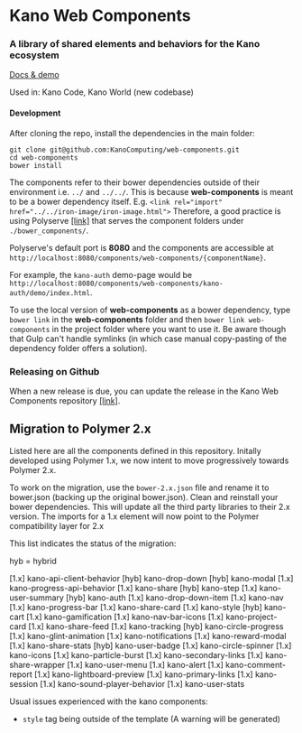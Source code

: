 # Kano Web Components

### A library of shared elements and behaviors for the Kano ecosystem

[Docs & demo](https://kanocomputing.github.io/web-components)

Used in: Kano Code, Kano World (new codebase)

#### Development

After cloning the repo, install the dependencies in the main folder:

```
git clone git@github.com:KanoComputing/web-components.git
cd web-components
bower install
```

The components refer to their bower dependencies outside of their environment i.e. `../` and `../../`. This is because **web-components** is meant to be a bower dependency itself.
E.g. `<link rel="import" href="../../iron-image/iron-image.html">` Therefore, a good practice is using Polyserve [[link]](https://github.com/PolymerLabs/polyserve) that serves the component folders under `./bower_components/`.

Polyserve's default port is **8080** and the components are accessible at `http://localhost:8080/components/web-components/{componentName}`.

For example, the `kano-auth` demo-page would be `http://localhost:8080/components/web-components/kano-auth/demo/index.html`.

To use the local version of **web-components** as a bower dependency, type ```bower link``` in the **web-components** folder and then ```bower link web-components``` in the project folder where you want to use it. Be aware though that Gulp can't handle symlinks (in which case manual copy-pasting of the dependency folder offers a solution).

### Releasing on Github

When a new release is due, you can update the release in the Kano Web Components repository [[link]](https://github.com/KanoComputing/web-components/releases).

## Migration to Polymer 2.x

Listed here are all the components defined in this repository. Initally developed using Polymer 1.x, we now intent to move progressively towards Polymer 2.x.

To work on the migration, use the `bower-2.x.json` file and rename it to bower.json (backing up the original bower.json).
Clean and reinstall your bower dependencies. This will update all the third party libraries to their 2.x version.
The imports for a 1.x element will now point to the Polymer compatibility layer for 2.x

This list indicates the status of the migration:

hyb = hybrid

[1.x] kano-api-client-behavior
[hyb] kano-drop-down
[hyb] kano-modal
[1.x] kano-progress-api-behavior
[1.x] kano-share
[hyb] kano-step
[1.x] kano-user-summary
[hyb] kano-auth
[1.x] kano-drop-down-item
[1.x] kano-nav
[1.x] kano-progress-bar
[1.x] kano-share-card
[1.x] kano-style
[hyb] kano-cart
[1.x] kano-gamification
[1.x] kano-nav-bar-icons
[1.x] kano-project-card
[1.x] kano-share-feed
[1.x] kano-tracking
[hyb] kano-circle-progress
[1.x] kano-glint-animation
[1.x] kano-notifications
[1.x] kano-reward-modal
[1.x] kano-share-stats
[hyb] kano-user-badge
[1.x] kano-circle-spinner
[1.x] kano-icons
[1.x] kano-particle-burst
[1.x] kano-secondary-links
[1.x] kano-share-wrapper
[1.x] kano-user-menu
[1.x] kano-alert
[1.x] kano-comment-report
[1.x] kano-lightboard-preview
[1.x] kano-primary-links
[1.x] kano-session
[1.x] kano-sound-player-behavior
[1.x] kano-user-stats


Usual issues experienced with the kano components:

 - `style` tag being outside of the template (A warning will be generated)